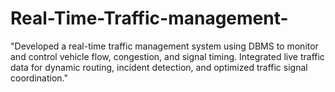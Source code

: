 # Real-Time-Traffic-management-
"Developed a real-time traffic management system using DBMS to monitor and control vehicle flow, congestion, and signal timing. Integrated live traffic data for dynamic routing, incident detection, and optimized traffic signal coordination."
